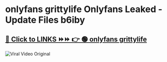 
 # onlyfans grittylife Onlyfans Leaked - Update Files b6iby

## <h2><a href="https://clipsfans.com/onlyfans_grittylife&ref=git">🔗 Click to LINKS ⏩⏩ 👉 🟢 onlyfans grittylife </a></h2>

<a href="https://clipsfans.com/onlyfans_grittylife&ref=git" rel="nofollow" data-target="animated-image.originalLink"><img src="https://i.ibb.co.com/xMMVF88/686577567.gif" alt="Viral Video Original" style="max-width: 100%; display: inline-block;" data-target="animated-image.originalImage"></a>

